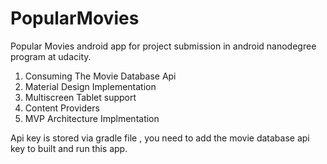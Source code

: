 # PopularMovies
Popular Movies android app for project submission in android nanodegree program at udacity.

<ol>
<li>Consuming The Movie Database Api</li>
<li>Material Design Implementation</li>
<li>Multiscreen Tablet support</li>
<li>Content Providers</li>
<li>MVP Architecture Implmentation</li>
</ol>

Api key is stored via gradle file , you need to add the movie database api key to built and run this app.
